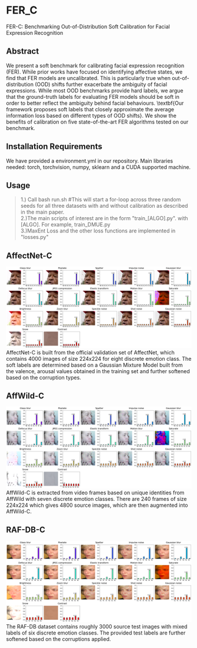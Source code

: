 # FER_C
FER-C: Benchmarking Out-of-Distribution Soft Calibration for Facial Expression Recognition

## Abstract
We present a soft benchmark for calibrating facial expression recognition (FER). While prior works have focused on identifying affective states, we find that FER models are uncalibrated. This is particularly true when out-of-distribution (OOD) shifts further exacerbate the ambiguity of facial expressions. While most OOD benchmarks provide hard labels, we argue that the ground-truth labels for evaluating FER models should be soft in order to better reflect the ambiguity behind facial behaviours. \textbf{Our framework proposes soft labels that closely approximate the average information loss based on different types of OOD shifts}. We show the benefits of calibration on five state-of-the-art FER algorithms tested on our benchmark.

##  Installation Requirements
We have provided a environment.yml in our repository. 
Main libraries needed: torch, torchvision, numpy, sklearn and a CUDA supported machine.
## Usage
>1.) Call bash run.sh #This will start a for-loop across three random seeds for all three datasets with and without calibration as described in the main paper.\
>2.)The main scripts of interest are in the form "train_[ALGO].py". with [ALGO]. For example, train_DMUE.py\
>3.)MaxEnt Loss and the other loss functions are implemented in "losses.py"

## AffectNet-C
![AffectNet](https://github.com/dexterdley/FER_C/blob/master/figures/soft_affectnet.png)
AffectNet-C is built from the official validation set of AffectNet, which contains 4000 images of size 224x224 for eight discrete emotion class. The soft labels are determined based on a Gaussian Mixture Model built from the valence, arousal values obtained in the training set and further softened based on the corruption types.

## AffWild-C
![Affwild](https://github.com/dexterdley/FER_C/blob/master/figures/soft_affwild.png)
AffWild-C is extracted from video frames based on unique identities from AffWild with seven discrete emotion classes. There are 240 frames of size 224x224 which gives 4800 source images, which are then augmented into AffWild-C.

## RAF-DB-C
![RAFDB](https://github.com/dexterdley/FER_C/blob/master/figures/soft_rafdb.png)
The RAF-DB dataset contains roughly 3000 source test images with mixed labels of six discrete emotion classes. The provided test labels are further softened based on the corruptions applied.
